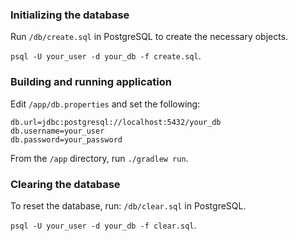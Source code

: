 ### Initializing the database
Run `/db/create.sql` in PostgreSQL to create the necessary objects.

`psql -U your_user -d your_db -f create.sql`.
### Building and running application
Edit `/app/db.properties` and set the following:
```
db.url=jdbc:postgresql://localhost:5432/your_db
db.username=your_user
db.password=your_password
```
From the `/app` directory, run `./gradlew run`.
### Clearing the database
To reset the database, run: `/db/clear.sql` in PostgreSQL.

`psql -U your_user -d your_db -f clear.sql`.